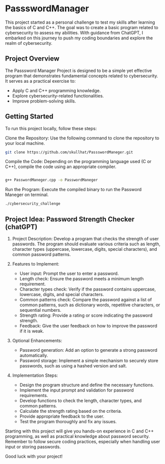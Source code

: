 # PassswordManager

This project started as a personal challenge to test my skills after learning the basics of C and C++. The goal was to create a basic program related to cybersecurity to assess my abilities. With guidance from ChatGPT, I embarked on this journey to push my coding boundaries and explore the realm of cybersecurity.

## Project Overview
The Passsword Manager Project is designed to be a simple yet effective program that demonstrates fundamental concepts related to cybersecurity. It serves as a practical exercise to:

- Apply C and C++ programming knowledge.
- Explore cybersecurity-related functionalities.
- Improve problem-solving skills.

## Getting Started
To run this project locally, follow these steps:

Clone the Repository: Use the following command to clone the repository to your local machine.

```bash
git clone https://github.com/skullhat/PassswordManeger.git
```
Compile the Code: Depending on the programming language used (C or C++), compile the code using an appropriate compiler.

```bash

g++ PasswordManeger.cpp -o PasswordManeger
```
Run the Program: Execute the compiled binary to run the Password Maneger on terminal.

```bash
./cybersecurity_challenge
```

## Project Idea: Password Strength Checker (chatGPT)

1. Project Description:
   Develop a program that checks the strength of user passwords. The program should evaluate various criteria such as length, character types (uppercase, lowercase, digits, special characters), and common password patterns.

2. Features to Implement:
   - User input: Prompt the user to enter a password.
   - Length check: Ensure the password meets a minimum length requirement.
   - Character types check: Verify if the password contains uppercase, lowercase, digits, and special characters.
   - Common patterns check: Compare the password against a list of common patterns, such as dictionary words, repetitive characters, or sequential numbers.
   - Strength rating: Provide a rating or score indicating the password strength.
   - Feedback: Give the user feedback on how to improve the password if it is weak.

3. Optional Enhancements:
   - Password generation: Add an option to generate a strong password automatically.
   - Password storage: Implement a simple mechanism to securely store passwords, such as using a hashed version and salt.

4. Implementation Steps:
   - Design the program structure and define the necessary functions.
   - Implement the input prompt and validation for password requirements.
   - Develop functions to check the length, character types, and common patterns.
   - Calculate the strength rating based on the criteria.
   - Provide appropriate feedback to the user.
   - Test the program thoroughly and fix any issues.

Starting with this project will give you hands-on experience in C and C++ programming, as well as practical knowledge about password security. Remember to follow secure coding practices, especially when handling user input or storing passwords.

Good luck with your project!
